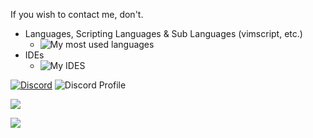 If you wish to contact me, don't.

- Languages, Scripting Languages & Sub Languages (vimscript, etc.)
  - ![My most used languages](https://skillicons.dev/icons?i=lua,py,ts,javascript,html,markdown,cs,c,cpp,neovim,rust,dotnet,vim,unreal,powershell,linux,nodejs&perline=7 "My skills at this moment")
- IDEs
  - ![My IDES](https://skillicons.dev/icons?i=visualstudio,vscode,eclipse,vim "IDE(s) that I utilize")


[![Discord](https://skillicons.dev/icons?i=discord&perline=7)](https://discord.com/users/1151900606265569421)
![Discord Profile](https://discord.c99.nl/widget/theme-3/1151900606265569421.png)

![](https://github-readme-stats.vercel.app/api?username=storm99999&show_icons=true&include_all_commits=true&theme=tokyonight&border_radius=10)

![](https://github-readme-stats.vercel.app/api/top-langs/?username=storm99999&layout=compact&theme=tokyonight&border_radius=10&langs_count=10)
